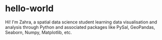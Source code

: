 # hello-world

Hi! I'm Zahra, a spatial data science student learning data visualisation and analysis through Python and associated packages like PySal, GeoPandas, Seaborn, Numpy, Matplotlib, etc. 

